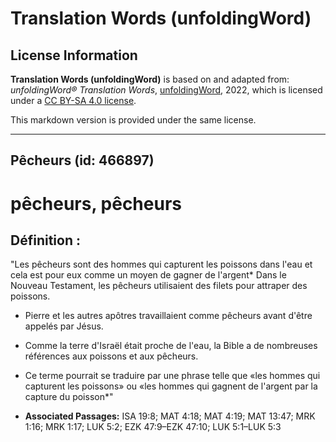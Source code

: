# Translation Words (unfoldingWord)

## License Information

**Translation Words (unfoldingWord)** is based on and adapted from: _unfoldingWord® Translation Words_, [unfoldingWord](https://unfoldingword.org/utw), 2022, which is licensed under a [CC BY-SA 4.0 license](https://creativecommons.org/licenses/by-sa/4.0/legalcode.en).

This markdown version is provided under the same license.



--------------------------------

## Pêcheurs (id: 466897)

pêcheurs, pêcheurs
==================

Définition :
------------

"Les pêcheurs sont des hommes qui capturent les poissons dans l'eau et cela est pour eux comme un moyen de gagner de l'argent\* Dans le Nouveau Testament, les pêcheurs utilisaient des filets pour attraper des poissons.

* Pierre et les autres apôtres travaillaient comme pêcheurs avant d'être appelés par Jésus.
* Comme la terre d'Israël était proche de l'eau, la Bible a de nombreuses références aux poissons et aux pêcheurs.
* Ce terme pourrait se traduire par une phrase telle que «les hommes qui capturent les poissons» ou «les hommes qui gagnent de l'argent par la capture du poisson\*"

* **Associated Passages:** ISA 19:8; MAT 4:18; MAT 4:19; MAT 13:47; MRK 1:16; MRK 1:17; LUK 5:2; EZK 47:9–EZK 47:10; LUK 5:1–LUK 5:3

